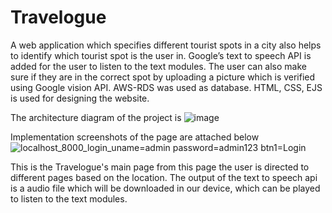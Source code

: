 # Travelogue

A web application which specifies different tourist spots in a city also helps to identify which
tourist spot is the user in.
Google’s text to speech API is added for the user to listen to the text modules.
The user can also make sure if they are in the correct spot by uploading a picture which is
verified using Google vision API.
AWS-RDS was used as database. HTML, CSS, EJS is used for designing the website.

The architecture diagram of the project is
![image](https://user-images.githubusercontent.com/61689090/166618124-fca5ef4e-3b39-462b-a197-261b9d6497f1.png)

Implementation screenshots of the page are attached below
![localhost_8000_login_uname=admin password=admin123 btn1=Login](https://user-images.githubusercontent.com/61689090/166618189-a025618b-63a4-4088-b5e3-3a0b8c1daa28.png)

This is the Travelogue's main page from this page the user is directed to different pages based on the location.
The output of the text to speech api is a audio file which will be downloaded in our device, which can be played to listen to the text modules.
